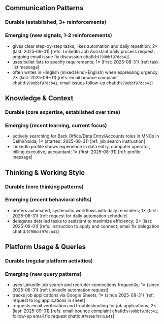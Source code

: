 ## Communication Patterns
### Durable (established, 3+ reinforcements)

### Emerging (new signals, 1-2 reinforcements)
- gives clear step-by-step tasks, likes automation and daily repetition; 2× (last: 2025-09-01) [refs: LinkedIn Job Assistant daily process request; ongoing email issue fix discussion chatId:`9790bbf97dcb41`]
- uses bullet lists to specify requirements; 1× (first: 2025-08-31) [ref: task list message]
- often writes in Hinglish (mixed Hindi-English) when expressing urgency; 2× (last: 2025-09-01) [refs: email bounce complaint chatId:`9790bbf97dcb41`; email issues follow-up chatId:`9790bbf97dcb41`]

## Knowledge & Context
### Durable (core expertise, established over time)

### Emerging (recent learning, current focus)
- actively searching for Back Office/Data Entry/Accounts roles in MNCs in Delhi/Noida; 1× (started: 2025-08-31) [ref: job search instruction]
- LinkedIn profile shows experience in data entry, computer operator, billing executive, accountant; 1× (first: 2025-08-31) [ref: profile message]

## Thinking & Working Style
### Durable (core thinking patterns)

### Emerging (recent behavioral shifts)
- prefers automated, systematic workflows with daily reminders; 1× (first: 2025-08-31) [ref: request for daily automation schedule]
- delegates detailed tasks to assistant to maximize efficiency; 2× (last: 2025-09-01) [refs: instruction to apply and connect; email fix delegation chatId:`9790bbf97dcb41`]

## Platform Usage & Queries
### Durable (regular platform activities)

### Emerging (new query patterns)
- uses LinkedIn job search and recruiter connections frequently; 1× (since 2025-08-31) [ref: LinkedIn automation request]
- tracks job applications via Google Sheets; 1× (since 2025-08-31) [ref: request to log applications in sheet]
- requests email verification and troubleshooting for job applications; 2× (last: 2025-09-01) [refs: email bounce complaint chatId:`9790bbf97dcb41`; follow-up email fix request chatId:`9790bbf97dcb41`]